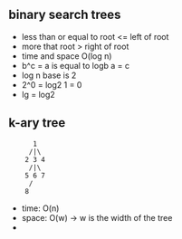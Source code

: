 ## binary search trees
- less than or equal to root <= left of root
- more that root > right of root
- time and space O(log n)
- b^c = a is equal to logb a = c
- log n base is 2
- 2^0 = log2 1 = 0
- lg = log2

## k-ary tree
```
      1
     /|\
    2 3 4
     /|\
    5 6 7
     /
    8 
```
- time: O(n)
- space: O(w) -> w is the width of the tree
- 